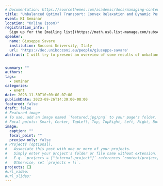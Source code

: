 ```yaml
---
# Documentation: https://sourcethemes.com/academic/docs/managing-content/
title: "Unbalanced Optimal Transport: Convex Relaxation and Dynamic Perspectives"
event: KI Seminar
location: "Online (zoom)"
registration_info: |
  Sign up for the [mailing list](https://math.us8.list-manage.com/subscribe/post?u=c9cc3beec9fa57d7299ac161c&id=845fe9abdc) to receive the connection details
speaker:
  name: Giuseppe Savare
  institution: Bocconi University, Italy
  url: 'https://dec.unibocconi.eu/people/giuseppe-savare'
abstract: I will try to present an overview of some results of unbalanced optimal transport for positive measures with different total masses, showing the crucial role of the so-called cone representation and of the corresponding homogeneous marginals. The cone perspective naturally arises in the convex-relaxation approach to optimal transport; in the more specific case of the Hellinger-Kantorovich (aka Fisher-Rao) metric, it provides a natural tool for representing solutions of the dual dynamical formulation via Hamilton-Jacobi equations, and it is very useful for studying the geodesic convexity of entropy type functionals. (In collaboration with M. Liero, A. Mielke, G. Sodini)


summary: ""
authors: 
tags:
  - seminar
categories:
  - event
date: 2023-11-30T10:00:00-07:00
publishDate: 2023-09-26T14:30:00-08:00
featured: false
draft: false
# Featured image
# To use, add an image named `featured.jpg/png` to your page's folder.
# Focal points: Smart, Center, TopLeft, Top, TopRight, Left, Right, BottomLeft, Bottom, BottomRight.
image:
  caption: ""
  focal_point: ""
  preview_only: false
# Projects (optional).
#   Associate this post with one or more of your projects.
#   Simply enter your project's folder or file name without extension.
#   E.g. `projects = ["internal-project"]` references `content/project/deep-learning/index.md`.
#   Otherwise, set `projects = []`.
projects: []
#url_video:
#url_slides:
---
```

